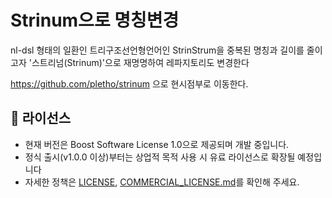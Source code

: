 # Strinum으로 명칭변경

nl-dsl 형태의 일환인 트리구조선언형언어인 StrinStrum을 중복된 명칭과 길이를 줄이고자 '스트리넘(Strinum)'으로 재명명하여
레파지토리도 변경한다

https://github.com/pletho/strinum 
으로 현시점부로 이동한다.


## 📄 라이선스

- 현재 버전은 Boost Software License 1.0으로 제공되며 개발 중입니다.
- 정식 출시(v1.0.0 이상)부터는 상업적 목적 사용 시 유료 라이선스로 확장될 예정입니다
- 자세한 정책은 [LICENSE](./LICENSE), [COMMERCIAL_LICENSE.md](./COMMERCIAL_LICENSE.md)를 확인해 주세요.
